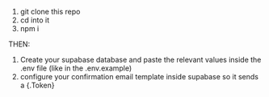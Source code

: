 1) git clone this repo
2) cd into it
3) npm i

THEN:

1) Create your supabase database and paste the relevant values inside the .env file (like in the .env.example)
2) configure your confirmation email template inside supabase so it sends a {.Token}
